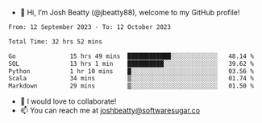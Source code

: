 - 👋 Hi, I’m Josh Beatty (@jbeatty88), welcome to my GitHub profile!

<!--START_SECTION:waka-->

```txt
From: 12 September 2023 - To: 12 October 2023

Total Time: 32 hrs 52 mins

Go               15 hrs 49 mins  ████████████░░░░░░░░░░░░░   48.14 %
SQL              13 hrs 1 min    ██████████░░░░░░░░░░░░░░░   39.62 %
Python           1 hr 10 mins    █░░░░░░░░░░░░░░░░░░░░░░░░   03.56 %
Scala            34 mins         ▒░░░░░░░░░░░░░░░░░░░░░░░░   01.74 %
Markdown         29 mins         ▒░░░░░░░░░░░░░░░░░░░░░░░░   01.50 %
```

<!--END_SECTION:waka-->

- 💞️ I would love to collaborate!
- 📫 You can reach me at joshbeatty@softwaresugar.co

<!---
jbeatty88/jbeatty88 is a ✨ special ✨ repository because its `README.md` (this file) appears on your GitHub profile.
You can click the Preview link to take a look at your changes.
--->
